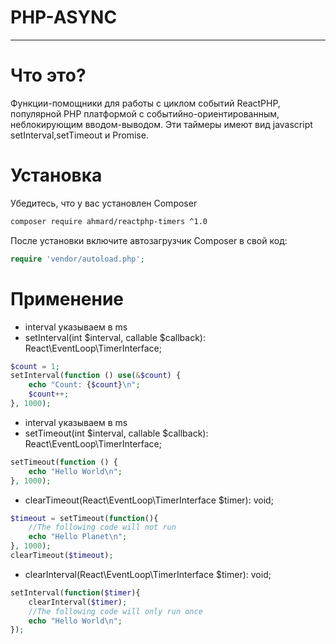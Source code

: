 <h1>PHP-ASYNC</h1>
<hr>

# Что это?
Функции-помощники для работы с циклом событий ReactPHP, популярной PHP платформой с событийно-ориентированным, неблокирующим вводом-выводом.
Эти таймеры имеют вид javascript setInterval,setTimeout и Promise.

# Установка

Убедитесь, что у вас установлен Composer

```bash
composer require ahmard/reactphp-timers ^1.0
```

После установки включите автозагрузчик Composer в свой код:

```php
require 'vendor/autoload.php';
```

# Применение
- interval указываем в ms
- setInterval(int $interval, callable $callback): React\EventLoop\TimerInterface;
```php
$count = 1;
setInterval(function () use(&$count) {
    echo "Count: {$count}\n";
    $count++;
}, 1000);
```
- interval указываем в ms
- setTimeout(int $interval, callable $callback): React\EventLoop\TimerInterface;
```php
setTimeout(function () {
    echo "Hello World\n";
}, 1000);
```

- clearTimeout(React\EventLoop\TimerInterface $timer): void;
```php
$timeout = setTimeout(function(){
    //The following code will not run
    echo "Hello Planet\n";
}, 1000);
clearTimeout($timeout);
```

- clearInterval(React\EventLoop\TimerInterface $timer): void;
```php
setInterval(function($timer){
    clearInterval($timer);
    //The following code will only run once
    echo "Hello World\n";
});
```